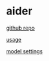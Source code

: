 # aider

[github repo](https://github.com/Aider-AI/aider)

[usage](https://aider.chat/docs/usage.html)

[model settings](https://aider.chat/docs/config/adv-model-settings.html)